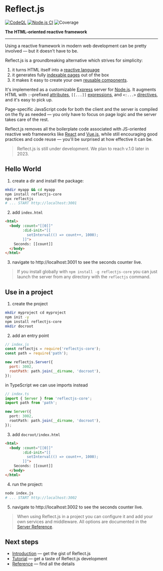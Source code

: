 # Reflect.js

[![CodeQL](https://github.com/reflectjs/reflectjs-core/actions/workflows/codeql.yml/badge.svg)](https://github.com/reflectjs/reflectjs-core/actions/workflows/codeql.yml)
[![Node.js CI](https://github.com/reflectjs/reflectjs-core/actions/workflows/node.js.yml/badge.svg)](https://github.com/reflectjs/reflectjs-core/actions/workflows/node.js.yml)
![Coverage](https://github.com/reflectjs/reflectjs-core/raw/main/res/coverage-badge-230423.svg)

**The HTML-oriented reactive framework**

---

Using a reactive framework in modern web development can be pretty involved &mdash;&nbsp;but&nbsp;it&nbsp;doesn't&nbsp;have&nbsp;to&nbsp;be.

Reflect.js is a groundbreaking alternative which strives for simplicity:

1. it turns HTML itself into a [reactive language](https://reflectjs.org/docs/introduction#reactivity)
2. it generates fully [indexable pages](https://reflectjs.org/docs/introduction#indexability) out of the box
3. it makes it easy to create your own [reusable components](https://reflectjs.org/docs/introduction#reusability).

It's implemented as a customizable [Express](https://expressjs.com/) server for [Node.js](https://nodejs.org/). It augments HTML with `:`-prefixed [attributes](https://reflectjs.org/docs/reference/language#values), `[[...]]` [expressions](https://reflectjs.org/docs/reference/language#expressions), and `<:...>` [directives](https://reflectjs.org/docs/reference/language#directives), and it's easy to pick up.

Page-specific JavaScript code for both the client and the server is  compiled on the fly as needed &mdash; you only have to focus on page logic and the server takes care of the rest.

Reflect.js removes all the boilerplate code associated with JS-oriented reactive web frameworks like [React](https://react.dev/) and [Vue.js](https://vuejs.org/), while still encouraging good practices and code reuse &mdash; you'll be surprised at how effective it can be.

> Reflect.js is still under development. We plan to reach v.1.0 later in 2023.

## Hello World

1. create a dir and install the package:

```sh
mkdir myapp && cd myapp
npm install reflectjs-core
npx reflectjs
# ... START http://localhost:3001
```

2. add `index.html`

```html
<html>
  <body :count="[[0]]"
        :did-init="[[
          setInterval(() => count++, 1000);
        ]]">
    Seconds: [[count]]
  </body>
</html>
```

3. navigate to http://localhost:3001 to see the seconds counter live.

> If you install globally with `npm install -g reflectjs-core` you can just launch the server from any directory with the `reflectjs` command.

## Use in a project

1. create the project

```sh
mkdir myproject cd myproject
npm init -y
npm install reflectjs-core
mkdir docroot
```

2. add an entry point

```js
// index.js
const reflectjs = require('reflectjs-core');
const path = require('path');

new reflectjs.Server({
  port: 3002,
  rootPath: path.join(__dirname, 'docroot'),
});
```

in TypeScript we can use imports instead

```ts
// index.ts
import { Server } from 'reflectjs-core';
import path from 'path';

new Server({
  port: 3002,
  rootPath: path.join(__dirname, 'docroot'),
});
```

3. add `docroot/index.html`

```html
<html>
  <body :count="[[0]]"
        :did-init="[[
          setInterval(() => count++, 1000);
        ]]">
    Seconds: [[count]]
  </body>
</html>
```

4. run the project:

```sh
node index.js
# ... START http://localhost:3002
```

5. navigate to http://localhost:3002 to see the seconds counter live.

> When using Reflect.js in a project you can configure it and add your own services and middleware. All options are documented in the [Server Reference](https://reflectjs.org/docs/reference/server).

## Next steps

* [Introduction](https://reflectjs.org/docs/introduction) &mdash; get the gist of Reflect.js
* [Tutorial](https://reflectjs.org/docs/tutorial) &mdash; get a taste of Reflect.js development
* [Reference](https://reflectjs.org/docs/reference/language#values) &mdash; find all the details
